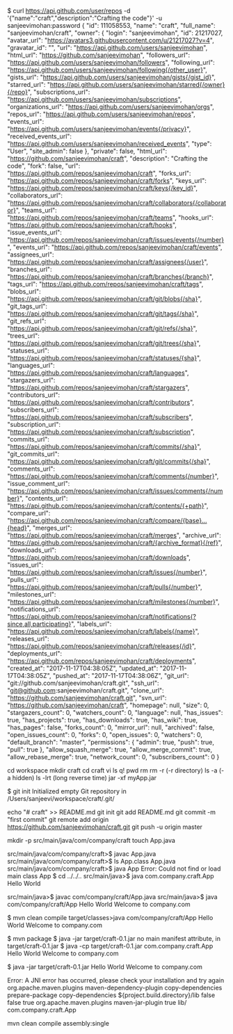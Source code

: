 $ curl https://api.github.com/user/repos -d '{"name":"craft","description":"Crafting the code"}' -u sanjeevimohan:password
{
  "id": 111058553,
  "name": "craft",
  "full_name": "sanjeevimohan/craft",
  "owner": {
    "login": "sanjeevimohan",
    "id": 21217027,
    "avatar_url": "https://avatars3.githubusercontent.com/u/21217027?v=4",
    "gravatar_id": "",
    "url": "https://api.github.com/users/sanjeevimohan",
    "html_url": "https://github.com/sanjeevimohan",
    "followers_url": "https://api.github.com/users/sanjeevimohan/followers",
    "following_url": "https://api.github.com/users/sanjeevimohan/following{/other_user}",
    "gists_url": "https://api.github.com/users/sanjeevimohan/gists{/gist_id}",
    "starred_url": "https://api.github.com/users/sanjeevimohan/starred{/owner}{/repo}",
    "subscriptions_url": "https://api.github.com/users/sanjeevimohan/subscriptions",
    "organizations_url": "https://api.github.com/users/sanjeevimohan/orgs",
    "repos_url": "https://api.github.com/users/sanjeevimohan/repos",
    "events_url": "https://api.github.com/users/sanjeevimohan/events{/privacy}",
    "received_events_url": "https://api.github.com/users/sanjeevimohan/received_events",
    "type": "User",
    "site_admin": false
  },
  "private": false,
  "html_url": "https://github.com/sanjeevimohan/craft",
  "description": "Crafting the code",
  "fork": false,
  "url": "https://api.github.com/repos/sanjeevimohan/craft",
  "forks_url": "https://api.github.com/repos/sanjeevimohan/craft/forks",
  "keys_url": "https://api.github.com/repos/sanjeevimohan/craft/keys{/key_id}",
  "collaborators_url": "https://api.github.com/repos/sanjeevimohan/craft/collaborators{/collaborator}",
  "teams_url": "https://api.github.com/repos/sanjeevimohan/craft/teams",
  "hooks_url": "https://api.github.com/repos/sanjeevimohan/craft/hooks",
  "issue_events_url": "https://api.github.com/repos/sanjeevimohan/craft/issues/events{/number}",
  "events_url": "https://api.github.com/repos/sanjeevimohan/craft/events",
  "assignees_url": "https://api.github.com/repos/sanjeevimohan/craft/assignees{/user}",
  "branches_url": "https://api.github.com/repos/sanjeevimohan/craft/branches{/branch}",
  "tags_url": "https://api.github.com/repos/sanjeevimohan/craft/tags",
  "blobs_url": "https://api.github.com/repos/sanjeevimohan/craft/git/blobs{/sha}",
  "git_tags_url": "https://api.github.com/repos/sanjeevimohan/craft/git/tags{/sha}",
  "git_refs_url": "https://api.github.com/repos/sanjeevimohan/craft/git/refs{/sha}",
  "trees_url": "https://api.github.com/repos/sanjeevimohan/craft/git/trees{/sha}",
  "statuses_url": "https://api.github.com/repos/sanjeevimohan/craft/statuses/{sha}",
  "languages_url": "https://api.github.com/repos/sanjeevimohan/craft/languages",
  "stargazers_url": "https://api.github.com/repos/sanjeevimohan/craft/stargazers",
  "contributors_url": "https://api.github.com/repos/sanjeevimohan/craft/contributors",
  "subscribers_url": "https://api.github.com/repos/sanjeevimohan/craft/subscribers",
  "subscription_url": "https://api.github.com/repos/sanjeevimohan/craft/subscription",
  "commits_url": "https://api.github.com/repos/sanjeevimohan/craft/commits{/sha}",
  "git_commits_url": "https://api.github.com/repos/sanjeevimohan/craft/git/commits{/sha}",
  "comments_url": "https://api.github.com/repos/sanjeevimohan/craft/comments{/number}",
  "issue_comment_url": "https://api.github.com/repos/sanjeevimohan/craft/issues/comments{/number}",
  "contents_url": "https://api.github.com/repos/sanjeevimohan/craft/contents/{+path}",
  "compare_url": "https://api.github.com/repos/sanjeevimohan/craft/compare/{base}...{head}",
  "merges_url": "https://api.github.com/repos/sanjeevimohan/craft/merges",
  "archive_url": "https://api.github.com/repos/sanjeevimohan/craft/{archive_format}{/ref}",
  "downloads_url": "https://api.github.com/repos/sanjeevimohan/craft/downloads",
  "issues_url": "https://api.github.com/repos/sanjeevimohan/craft/issues{/number}",
  "pulls_url": "https://api.github.com/repos/sanjeevimohan/craft/pulls{/number}",
  "milestones_url": "https://api.github.com/repos/sanjeevimohan/craft/milestones{/number}",
  "notifications_url": "https://api.github.com/repos/sanjeevimohan/craft/notifications{?since,all,participating}",
  "labels_url": "https://api.github.com/repos/sanjeevimohan/craft/labels{/name}",
  "releases_url": "https://api.github.com/repos/sanjeevimohan/craft/releases{/id}",
  "deployments_url": "https://api.github.com/repos/sanjeevimohan/craft/deployments",
  "created_at": "2017-11-17T04:38:05Z",
  "updated_at": "2017-11-17T04:38:05Z",
  "pushed_at": "2017-11-17T04:38:06Z",
  "git_url": "git://github.com/sanjeevimohan/craft.git",
  "ssh_url": "git@github.com:sanjeevimohan/craft.git",
  "clone_url": "https://github.com/sanjeevimohan/craft.git",
  "svn_url": "https://github.com/sanjeevimohan/craft",
  "homepage": null,
  "size": 0,
  "stargazers_count": 0,
  "watchers_count": 0,
  "language": null,
  "has_issues": true,
  "has_projects": true,
  "has_downloads": true,
  "has_wiki": true,
  "has_pages": false,
  "forks_count": 0,
  "mirror_url": null,
  "archived": false,
  "open_issues_count": 0,
  "forks": 0,
  "open_issues": 0,
  "watchers": 0,
  "default_branch": "master",
  "permissions": {
    "admin": true,
    "push": true,
    "pull": true
  },
  "allow_squash_merge": true,
  "allow_merge_commit": true,
  "allow_rebase_merge": true,
  "network_count": 0,
  "subscribers_count": 0
}

cd workspace
mkdir craft
cd craft
vi
ls
q!
pwd
rm
rm -r (-r directory)
ls -a (-a hidden)
ls -lrt (long reverse time)
jar -xf myApp.jar

$ git init
Initialized empty Git repository in /Users/sanjeevi/workspace/craft/.git/

echo "# craft" >> README.md
git init
git add README.md
git commit -m "first commit"
git remote add origin https://github.com/sanjeevimohan/craft.git
git push -u origin master

mkdir -p src/main/java/com/company/craft
touch App.java

src/main/java/com/company/craft>$ javac App.java
src/main/java/com/company/craft>$ ls
App.class	App.java
src/main/java/com/company/craft>$ java App
Error: Could not find or load main class App
$ cd ../../..
src/main/java>$ java com.company.craft.App 
Hello World


src/main/java>$ javac com/company/craft/App.java
src/main/java>$ java com/company/craft/App
Hello World
Welcome to company.com

$ mvn clean compile
target/classes>java com/company/craft/App
Hello World
Welcome to company.com

$ mvn package
$ java -jar target/craft-0.1.jar 
no main manifest attribute, in target/craft-0.1.jar
$ java -cp target/craft-0.1.jar com.company.craft.App 
Hello World
Welcome to company.com

$ java -jar target/craft-0.1.jar 
Hello World
Welcome to company.com

Error: A JNI error has occurred, please check your installation and try again
<plugin>
    <groupId>org.apache.maven.plugins</groupId>
    <artifactId>maven-dependency-plugin</artifactId>
    <executions>
        <execution>
            <id>copy-dependencies</id>
            <phase>prepare-package</phase>
            <goals>
                <goal>copy-dependencies</goal>
            </goals>
            <configuration>
                <outputDirectory>${project.build.directory}/lib</outputDirectory>
                <overWriteReleases>false</overWriteReleases>
                <overWriteSnapshots>false</overWriteSnapshots>
                <overWriteIfNewer>true</overWriteIfNewer>
            </configuration>
        </execution>
    </executions>
</plugin>
<plugin>
    <groupId>org.apache.maven.plugins</groupId>
    <artifactId>maven-jar-plugin</artifactId>
    <configuration>
        <archive>
            <manifest>
                <addClasspath>true</addClasspath>
                <classpathPrefix>lib/</classpathPrefix>
                <mainClass>com.company.craft.App</mainClass>
            </manifest>
        </archive>
    </configuration>
</plugin>

mvn clean compile assembly:single